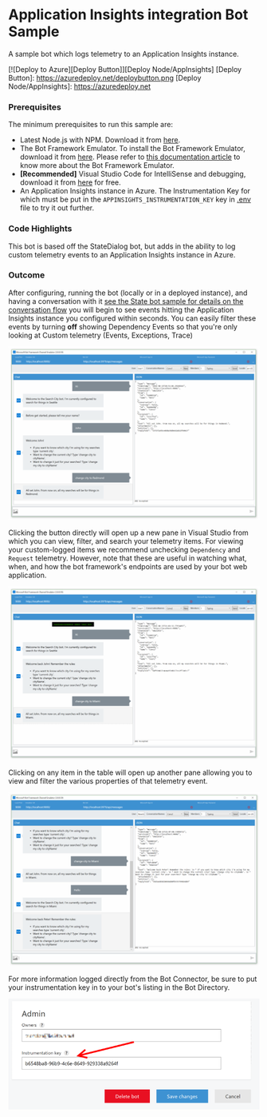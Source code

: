 # Application Insights integration Bot Sample
A sample bot which logs telemetry to an Application Insights instance.

[![Deploy to Azure][Deploy Button]][Deploy Node/AppInsights]
[Deploy Button]: https://azuredeploy.net/deploybutton.png
[Deploy Node/AppInsights]: https://azuredeploy.net

### Prerequisites

The minimum prerequisites to run this sample are:
* Latest Node.js with NPM. Download it from [here](https://nodejs.org/en/download/).
* The Bot Framework Emulator. To install the Bot Framework Emulator, download it from [here](https://aka.ms/bf-bc-emulator). Please refer to [this documentation article](https://docs.botframework.com/en-us/csharp/builder/sdkreference/gettingstarted.html#emulator) to know more about the Bot Framework Emulator.
* **[Recommended]** Visual Studio Code for IntelliSense and debugging, download it from [here](https://code.visualstudio.com/) for free.
* An Application Insights instance in Azure. The Instrumentation Key for which must be put in the `APPINSIGHTS_INSTRUMENTATION_KEY` key in [.env](.env) file to try it out further.

### Code Highlights

This bot is based off the StateDialog bot, but adds in the ability to log custom telemetry events to an Application Insights instance in Azure.


### Outcome

After configuring, running the bot (locally or in a deployed instance), and having a conversation with it [see the State bot sample for details on the conversation flow](../core-State) you will begin to see events hitting the Application Insights instance you configured within seconds. You can easily filter these events by turning **off** showing Dependency Events so that you're only looking at Custom telemetry (Events, Exceptions, Trace)

![Sample Outcome](images/outcome-1.png)

Clicking the button directly will open up a new pane in Visual Studio from which you can view, filter, and search your telemetry items. For viewing your custom-logged items we recommend unchecking `Dependency` and `Request` telemetry. However, note that these are useful in watching what, when, and how the bot framework's endpoints are used by your bot web application.

![Sample Outcome](images/outcome-2.png)

Clicking on any item in the table will open up another pane allowing you to view and filter the various properties of that telemetry event.

![Sample Outcome](images/outcome-3.png)

For more information logged directly from the Bot Connector, be sure to put your instrumentation key in to your bot's listing in the Bot Directory.

![Bot Directory Instrumentation Key field](images/botdirfield.png)